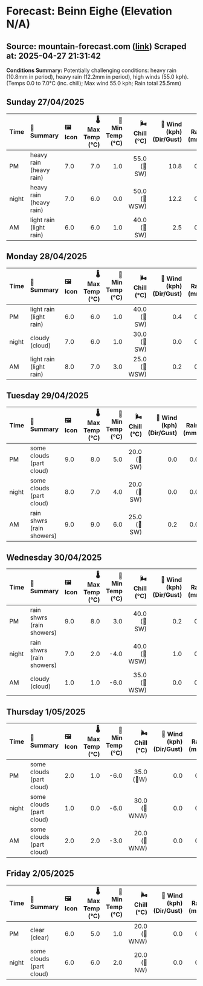 # Forecast: Beinn Eighe (Elevation N/A)
**Source:** mountain-forecast.com ([link](https://www.mountain-forecast.com/peaks/Beinn-Eighe/forecasts/1010))
**Scraped at:** 2025-04-27 21:31:42
---

**Conditions Summary:** Potentially challenging conditions: heavy rain (10.8mm in period), heavy rain (12.2mm in period), high winds (55.0 kph). (Temps 0.0 to 7.0°C (inc. chill); Max wind 55.0 kph; Rain total 25.5mm)

## Sunday 27/04/2025
| **Time** | **📝 Summary** | **🖼️ Icon** | **🌡️ Max Temp (°C)** | **🥶 Min Temp (°C)** | **🌬️ Chill (°C)** | **💨 Wind (kph) (Dir/Gust)** | **💧 Rain (mm)** | **❄️ Snow (cm)** | **☁️ Cloud Base (m)** | **🧊 Freezing Lvl (m)** |
|:------- |:------- |:----- |--------------: |-------------: |-----------: |---------------------: |---------: |----------: |---------------: |----------------: |
| PM      | heavy rain<br><span class="icon-desc">(heavy rain)</span> | 7.0 | 7.0 | 1.0 | 55.0<br>(🧭SW) | 10.8 | 0.0 | 250 | 2250 |
| night   | heavy rain<br><span class="icon-desc">(heavy rain)</span> | 7.0 | 6.0 | 0.0 | 50.0<br>(🧭WSW) | 12.2 | 0.0 | 250 | 2250 |
| AM      | light rain<br><span class="icon-desc">(light rain)</span> | 6.0 | 6.0 | 1.0 | 40.0<br>(🧭SW) | 2.5 | 0.0 | 300 | 2150 |

## Monday 28/04/2025
| **Time** | **📝 Summary** | **🖼️ Icon** | **🌡️ Max Temp (°C)** | **🥶 Min Temp (°C)** | **🌬️ Chill (°C)** | **💨 Wind (kph) (Dir/Gust)** | **💧 Rain (mm)** | **❄️ Snow (cm)** | **☁️ Cloud Base (m)** | **🧊 Freezing Lvl (m)** |
|:------- |:------- |:----- |--------------: |-------------: |-----------: |---------------------: |---------: |----------: |---------------: |----------------: |
| PM      | light rain<br><span class="icon-desc">(light rain)</span> | 6.0 | 6.0 | 1.0 | 40.0<br>(🧭SW) | 0.4 | 0.0 | 300 | 2200 |
| night   | cloudy<br><span class="icon-desc">(cloud)</span> | 7.0 | 6.0 | 1.0 | 30.0<br>(🧭SW) | 0.0 | 0.0 | 500 | 2350 |
| AM      | light rain<br><span class="icon-desc">(light rain)</span> | 8.0 | 7.0 | 3.0 | 25.0<br>(🧭WSW) | 0.2 | 0.0 | 400 | 2300 |

## Tuesday 29/04/2025
| **Time** | **📝 Summary** | **🖼️ Icon** | **🌡️ Max Temp (°C)** | **🥶 Min Temp (°C)** | **🌬️ Chill (°C)** | **💨 Wind (kph) (Dir/Gust)** | **💧 Rain (mm)** | **❄️ Snow (cm)** | **☁️ Cloud Base (m)** | **🧊 Freezing Lvl (m)** |
|:------- |:------- |:----- |--------------: |-------------: |-----------: |---------------------: |---------: |----------: |---------------: |----------------: |
| PM      | some clouds<br><span class="icon-desc">(part cloud)</span> | 9.0 | 8.0 | 5.0 | 20.0<br>(🧭SW) | 0.0 | 0.0 | 5850 | 2450 |
| night   | some clouds<br><span class="icon-desc">(part cloud)</span> | 8.0 | 7.0 | 4.0 | 20.0<br>(🧭SW) | 0.0 | 0.0 | 6000 | 2500 |
| AM      | rain shwrs<br><span class="icon-desc">(rain showers)</span> | 9.0 | 9.0 | 6.0 | 25.0<br>(🧭SW) | 0.2 | 0.0 | 750 | 2450 |

## Wednesday 30/04/2025
| **Time** | **📝 Summary** | **🖼️ Icon** | **🌡️ Max Temp (°C)** | **🥶 Min Temp (°C)** | **🌬️ Chill (°C)** | **💨 Wind (kph) (Dir/Gust)** | **💧 Rain (mm)** | **❄️ Snow (cm)** | **☁️ Cloud Base (m)** | **🧊 Freezing Lvl (m)** |
|:------- |:------- |:----- |--------------: |-------------: |-----------: |---------------------: |---------: |----------: |---------------: |----------------: |
| PM      | rain shwrs<br><span class="icon-desc">(rain showers)</span> | 9.0 | 8.0 | 3.0 | 40.0<br>(🧭SW) | 0.2 | 0.0 | 750 | 2450 |
| night   | rain shwrs<br><span class="icon-desc">(rain showers)</span> | 7.0 | 2.0 | -4.0 | 40.0<br>(🧭WSW) | 1.0 | 0.0 | 450 | 2150 |
| AM      | cloudy<br><span class="icon-desc">(cloud)</span> | 1.0 | 1.0 | -6.0 | 35.0<br>(🧭WSW) | 0.0 | 0.0 | 400 | 1150 |

## Thursday 1/05/2025
| **Time** | **📝 Summary** | **🖼️ Icon** | **🌡️ Max Temp (°C)** | **🥶 Min Temp (°C)** | **🌬️ Chill (°C)** | **💨 Wind (kph) (Dir/Gust)** | **💧 Rain (mm)** | **❄️ Snow (cm)** | **☁️ Cloud Base (m)** | **🧊 Freezing Lvl (m)** |
|:------- |:------- |:----- |--------------: |-------------: |-----------: |---------------------: |---------: |----------: |---------------: |----------------: |
| PM      | some clouds<br><span class="icon-desc">(part cloud)</span> | 2.0 | 1.0 | -6.0 | 35.0<br>(🧭W) | 0.0 | 0.0 | 550 | 1200 |
| night   | some clouds<br><span class="icon-desc">(part cloud)</span> | 1.0 | 0.0 | -6.0 | 30.0<br>(🧭WNW) | 0.0 | 0.0 | 600 | 1050 |
| AM      | some clouds<br><span class="icon-desc">(part cloud)</span> | 2.0 | 2.0 | -3.0 | 20.0<br>(🧭WNW) | 0.0 | 0.0 | 600 | 1200 |

## Friday 2/05/2025
| **Time** | **📝 Summary** | **🖼️ Icon** | **🌡️ Max Temp (°C)** | **🥶 Min Temp (°C)** | **🌬️ Chill (°C)** | **💨 Wind (kph) (Dir/Gust)** | **💧 Rain (mm)** | **❄️ Snow (cm)** | **☁️ Cloud Base (m)** | **🧊 Freezing Lvl (m)** |
|:------- |:------- |:----- |--------------: |-------------: |-----------: |---------------------: |---------: |----------: |---------------: |----------------: |
| PM      | clear<br><span class="icon-desc">(clear)</span> | 6.0 | 5.0 | 1.0 | 20.0<br>(🧭WNW) | 0.0 | 0.0 | - | 1900 |
| night   | some clouds<br><span class="icon-desc">(part cloud)</span> | 6.0 | 6.0 | 2.0 | 20.0<br>(🧭NW) | 0.0 | 0.0 | 1750 | 2550 |